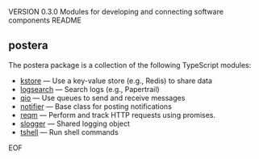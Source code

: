 VERSION 0.3.0
Modules for developing and connecting software components
README
## postera

The postera package is a collection of the following TypeScript modules:

<ul>
<li><a href="doc/kstore.md">kstore</a> &mdash;
Use a key-value store (e.g., Redis) to share data</li>
<li><a href="doc/logsearch.md">logsearch</a> &mdash;
Search logs (e.g., Papertrail)</li>
<li><a href="doc/qio.md">qio</a> &mdash;
Use queues to send and receive messages</li>
<li><a href="doc/notifier.md">notifier</a> &mdash;
Base class for posting notifications</li>
<li><a href="doc/reqm.md">reqm</a> &mdash;
Perform and track HTTP requests using promises.</li>
<li><a href="doc/slogger.md">slogger</a> &mdash;
Shared logging object</li>
<li><a href="doc/tshell.md">tshell</a> &mdash;
Run shell commands</li>
</ul>
EOF
